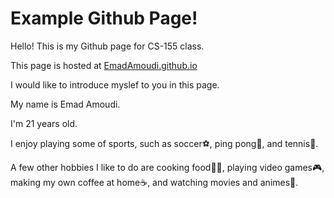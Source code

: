 # Example Github Page!

Hello! This is my Github page for CS-155 class.

This page is hosted at [EmadAmoudi.github.io](https://emadamoudi.github.io/)

I would like to introduce myslef to you in this page.

My name is Emad Amoudi. 

I'm 21 years old.

I enjoy playing some of sports, such as soccer⚽️, ping pong🏓, and tennis🎾.

A few other hobbies I like to do are cooking food🧑‍🍳, playing video games🎮, making my own coffee at home☕️, and watching movies and animes🍿.


